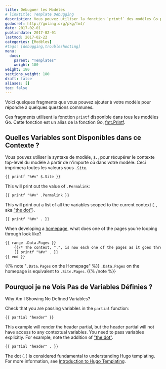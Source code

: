 ```yaml
---
title: Débuguer les Modèles
# linktitle: Template Debugging
description: Vous pouvez utiliser la fonction `printf` des modèles Go pour debuguer vos modèles Hugo. Ces fragments fournissent une visualisation rapoide et facile des variables disponibles dans différents contextes.
godocref: http://golang.org/pkg/fmt/
date: 2017-02-01
publishdate: 2017-02-01
lastmod: 2017-02-22
categories: [Modèles]
#tags: [debugging,troubleshooting]
menu:
  docs:
    parent: "Templates"
    weight: 180
weight: 180
sections_weight: 180
draft: false
aliases: []
toc: false
---
```


Voici quelques fragments que vous pouvez ajouter à votre modèle pour répondre à quelques questions communes.

Ces fragments utilisent la fonction `printf` disponible dans tous les modèles Go.  Cette fonction est un alias de la fonction Go, [fmt.Printf](http://golang.org/pkg/fmt/).

## Quelles Variables sont Disponibles dans ce Contexte ?

Vous pouvez utiliser la syntaxe de modèle, `$.`, pour récupérer le contexte top-level du modèle à partir de n'importe où dans votre modèle. Ceci imprimera toutes les valeurs sous `.Site`.

```html
{{ printf "%#v" $.Site }}
```

This will print out the value of `.Permalink`:


```html
{{ printf "%#v" .Permalink }}
```


This will print out a list of all the variables scoped to the current context
(`.`, aka ["the dot"][tempintro]).


```html
{{ printf "%#v" . }}
```


When developing a [homepage][], what does one of the pages you're looping through look like?

```html
{{ range .Data.Pages }}
    {{/* The context, ".", is now each one of the pages as it goes through the loop */}}
    {{ printf "%#v" . }}
{{ end }}
```

{{% note "`.Data.Pages` on the Homepage" %}}
`.Data.Pages` on the homepage is equivalent to `.Site.Pages`.
{{% /note %}}

## Pourquoi je ne Vois Pas de Variables Définies ? 

Why Am I Showing No Defined Variables?

Check that you are passing variables in the `partial` function:

```html
{{ partial "header" }}
```

This example will render the header partial, but the header partial will not have access to any contextual variables. You need to pass variables explicitly. For example, note the addition of ["the dot"][tempintro].

```html
{{ partial "header" . }}
```

The dot (`.`) is considered fundamental to understanding Hugo templating. For more information, see [Introduction to Hugo Templating][tempintro].

[homepage]: /templates/pageaccueil/
[tempintro]: /templates/introduction/